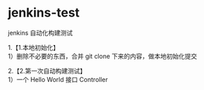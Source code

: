 # jenkins-test
jenkins 自动化构建测试

1.【1.本地初始化】   
1）删除不必要的东西，合并 git clone 下来的内容，做本地初始化提交      

2.【2.第一次自动构建测试】   
1）一个 Hello World 接口 Controller    